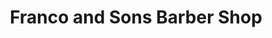 ---
title: "Franco and Sons Barber Shop"
url: /guelph/franco-and-sons-barber-shop/
shop: hairdresser
---